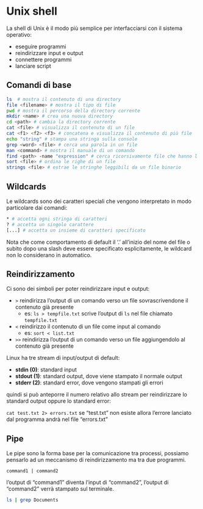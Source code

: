 ﻿# Unix shell

La shell di Unix è il modo più semplice per interfacciarsi con il sistema operativo:

- eseguire programmi
- reindirizzare input e output
- connettere programmi
- lanciare script

## Comandi di base

```bash
ls  # mostra il contenuto di una directory
file <filename> # mostra il tipo di file
pwd # mostra il percorso della directory corrente
mkdir <name> # crea una nuova directory
cd <path> # cambia la directory corrente
cat <file> # visualizza il contenuto di un file
cat <f1> <f2> <f3> # concatena e visualizza il contenuto di più file
echo "string" # stampa una stringa sulla console
grep <word> <file> # cerca una parola in un file
man <command> # mostra il manuale di un comando
find <path> -name "expression" # cerca ricorsivamente file che hanno l'espressione nel nome
sort <file> # ordina le righe di un file
strings <file> # estrae le stringhe leggibili da un file binario
```

## Wildcards

Le wildcards sono dei caratteri speciali che vengono interpretato in modo particolare dai comandi:

```bash
* # accetta ogni stringa di caratteri
? # accetta un singolo carattere
[...] # accetta un insieme di caratteri specificato
```

Nota che come comportamento di default il ‘.’ all’inizio del nome del file o subito dopo una slash deve essere specificato esplicitamente, le wildcard non lo considerano in automatico.

## Reindirizzamento

Ci sono dei simboli per poter reindirizzare input e output:

- `>`  reindirizza l’output di un comando verso un file sovrascrivendone il contenuto già presente
    - es: `ls > tempfile.txt` scrive l’output di `ls`  nel file chiamato `tempfile.txt`
- `<` reindirizzo il contenuto di un file come input al comando
    - es: `sort < list.txt`
- `>>`  reindirizza l’output di un comando verso un file aggiungendolo al contenuto già presente

Linux ha tre stream di input/output di default:

- **stdin (0)**: standard input
- **stdout (1)**: standard output, dove viene stampato il normale output
- **stderr (2)**: standard error, dove vengono stampati gli errori

quindi si può anteporre il numero relativo allo stream per reindirizzare lo standard output oppure lo standard error:

`cat test.txt 2> errors.txt`  se “test.txt” non esiste allora l’errore lanciato dal programma andrà nel file “errors.txt”

## Pipe

Le pipe sono la forma base per la comunicazione tra processi, possiamo pensarlo ad un meccanismo di reindirizzamento ma tra due programmi.

`command1 | command2`

l’output di “command1” diventa l’input di “command2”, l’output di “command2” verrà stampato sul terminale.

```bash
ls | grep Documents
```
